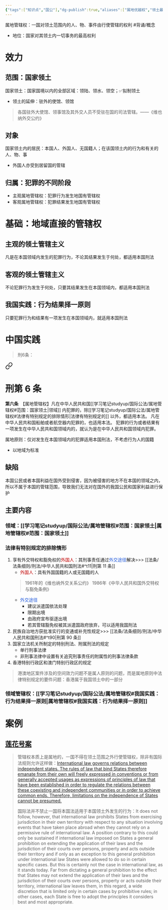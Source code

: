 ```yaml
---
{"tags":["知识点","国公"],"dg-publish":true,"aliases":["属地优越权","领土最高权","属地原则"],"permalink":"/学习笔记studyup/国际公法/属地管辖权/","dgPassFrontmatter":true,"created":"2024-11-04T20:01:01.331+08:00","updated":"2024-11-08T15:22:22.508+08:00"}
---
```


属地管辖权：一国对领土范围内的人、物、事件由行使管辖的权利 #背诵/概念 
- 地位：国家对其领土内一切事务的最高权利
# 效力
## 范围：国家领土
国家领土：国家国境以内的全部区域：领陆、领水、领空；✅拟制领土
- 领土的延伸：驻外的使馆、领馆
>各国驻外大使馆、领事馆及其外交人员不受驻在国的司法管辖。——《维也纳外交公约》
## 对象
国家领土内的居民：本国人、外国人、无国籍人；在该国领土内的行为和有关的人、物、事
- 外国人亦受到居留国的管辖
## 归属：犯罪的不同阶段
- 主观属地管辖权：犯罪行为发生地国有管辖权
- 客观属地管辖权：犯罪结果发生地国有管辖权
# 基础：地域直接的管辖权
## 主观的领土管辖主义
凡是在本国领域内发生的犯罪行为，不论其结果发生于何处，都适用本国刑法
## 客观的领土管辖主义
不论犯罪行为发生于何处，只要其结果发生在本国领域内，都适用本国刑法
## 我国实践：行为结果择一原则
只要犯罪行为和结果有一项发生在本国领域内，就适用本国刑法
# 中国实践
>刑6条：
<div class="transclusion internal-embed is-loaded"><a class="markdown-embed-link" href="/////#t6" aria-label="Open link"><svg xmlns="http://www.w3.org/2000/svg" width="24" height="24" viewBox="0 0 24 24" fill="none" stroke="currentColor" stroke-width="2" stroke-linecap="round" stroke-linejoin="round" class="svg-icon lucide-link"><path d="M10 13a5 5 0 0 0 7.54.54l3-3a5 5 0 0 0-7.07-7.07l-1.72 1.71"></path><path d="M14 11a5 5 0 0 0-7.54-.54l-3 3a5 5 0 0 0 7.07 7.07l1.71-1.71"></path></svg></a><div class="markdown-embed">

<div class="markdown-embed-title">

# 刑第 6 条

</div>


**第六条**　【属地管辖权】凡在中华人民共和国[[学习笔记studyup/国际公法/属地管辖权#范围：国家领土\|领域]] 内犯罪的，除[[学习笔记studyup/国际公法/属地管辖权#法律有特别规定的排除情形\|法律有特别规定的]] 以外，都适用本法。
凡在中华人民共和国船舶或者航空器内犯罪的，也适用本法。
犯罪的行为或者结果有一项发生在中华人民共和国领域内的，就认为是在中华人民共和国领域内犯罪。 

</div></div>


属地原则：仅对发生在本国领域内的犯罪适用本国刑法，不考虑行为人的国籍
- 以地域为标准
## 缺陷
本国公民或者本国利益在国外受到侵害，因为被侵害的地方不在本国的领域之内，所以不属于本国的管辖范围，导致我们无法对在国外的我国公民和国家利益进行保护
## 主要内容
### 领域：[[学习笔记studyup/国际公法/属地管辖权#范围：国家领土\|属地管辖权#范围：国家领土]]
### 法律有特别规定的排除情形
1. 享有外交特权和豁免权的<font color="#c00000">外国人</font>：其刑事责任通过<font color="#245bdb">外交途径</font>解决>>> [[法条/法条细则/刑法/中华人民共和国刑法#^t11\|刑第 11 条]]
	- <font color="#c00000">外国人</font>：具有外国国籍的人或无国籍的人
	>1961年的《维也纳外交关系公约》
	>1986年《中华人民共和国外交特权与豁免条例》
	- <font color="#245bdb">外交途径</font>
		- 建议派遣国依法处理
		- 限期出境
		- 由政府宣布驱逐出境
		- 若其管辖豁免权被其派遣国政府放弃，可以适用我国刑法
2. 民族自治地方获批准实行的变通或补充性规定>>> [[法条/法条细则/刑法/中华人民共和国刑法#^t90\|刑第 90 条]]
3. 国家立法机关所制定的特别刑法、附属刑法的规定
	- 单行刑事法律
	- 非刑事法律中设置有关追究刑事责任的附属性的刑事法律条款
4. 香港特别行政区和澳门特别行政区的规定
>港澳地区案件涉及的空间效力问题不是属人原则的问题，而是属地原则中法律特别规定的要件问题：香港属于我国领土中的一部分
### 领域管辖权：[[学习笔记studyup/国际公法/属地管辖权#我国实践：行为结果择一原则\|属地管辖权#我国实践：行为结果择一原则]]
# 案例
## [莲花号案](https://zh.wikipedia.org/wiki/%E8%93%AE%E8%8A%B1%E8%99%9F%E6%A1%88)
>管辖权本质上是属地的，一国不得在领土范围之外行使管辖权，除非有国际法规则允许这样做：[International law governs relations between independent states. The rules of law that bind States therefore emanate from their own will freely expressed in conventions or from generally accepted usages as expressions of principles of law that have been established in order to regulate the relations between these coexisting and independent communities or in order to achieve common ends. Therefore, limitations on the independence of States cannot be presumed.](https://www.dipublico.org/10984/s-s-lotus-1927-corte-permanente-de-justicia-internacional-ser-a-no-10/#:~:text=of%20international%20law.-,International,-law%20governs%20relations)
>
> 国际法并不禁止一国将本国法适用于本国领土外发生的行为：It does not follow, however, that international law prohibits States from exercising jurisdiction in their own territory with respect to any situation involving events that have taken place abroad when they cannot rely on a permissive rule of international law. A position contrary to this could only be sustained if international law imposed on States a general prohibition on extending the application of their laws and the jurisdiction of their courts over persons, property and acts outside their territory and if only as an exception to this general prohibition under international law States were allowed to do so in certain specific cases. But this is certainly not the case in international law, as it stands today. Far from dictating a general prohibition to the effect that States may not extend the application of their laws and the jurisdiction of their courts over persons, property or acts outside their territory, international law leaves them, in this regard, a wide discretion that is limited only in certain cases by prohibitive rules; in other cases, each State is free to adopt the principles it considers best and most appropriate.